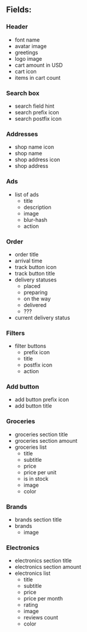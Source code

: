 ## Fields:

### Header
- font name
- avatar image
- greetings
- logo image
- cart amount in USD
- cart icon
- items in cart count

### Search box
- search field hint
- search prefix icon
- search postfix icon

### Addresses
- shop name icon
- shop name
- shop address icon
- shop address

### Ads
- list of ads
  - title
  - description
  - image
  - blur-hash
  - action

### Order
- order title
- arrival time
- track button icon
- track button title
- delivery statuses
  - placed
  - preparing
  - on the way
  - delivered
  - ???
- current delivery status

### Filters
- filter buttons
  - prefix icon
  - title
  - postfix icon
  - action

### Add button
- add button prefix icon
- add button title

### Groceries
- groceries section title
- groceries section amount
- groceries list
  - title
  - subtitle
  - price
  - price per unit
  - is in stock
  - image
  - color

### Brands
- brands section title
- brands
  - image

### Electronics
- electronics section title
- electronics section amount
- electronics list
  - title
  - subtitle
  - price
  - price per month
  - rating
  - image
  - reviews count
  - color